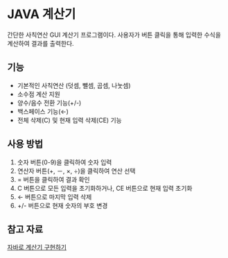 # JAVA 계산기

간단한 사칙연산 GUI 계산기 프로그램이다.
사용자가 버튼 클릭을 통해 입력한 수식을 계산하여 결과를 출력한다.


## 기능

- 기본적인 사칙연산 (덧셈, 뺄셈, 곱셈, 나눗셈)
- 소수점 계산 지원
- 양수/음수 전환 기능(+/-)
- 백스페이스 기능(←)
- 전체 삭제(C) 및 현재 입력 삭제(CE) 기능

## 사용 방법

1. 숫자 버튼(0-9)을 클릭하여 숫자 입력
2. 연산자 버튼(+, －, ×, ÷)을 클릭하여 연산 선택
3. = 버튼을 클릭하여 결과 확인
4. C 버튼으로 모든 입력을 초기화하거나, CE 버튼으로 현재 입력 초기화
5. ← 버튼으로 마지막 입력 삭제
6. +/- 버튼으로 현재 숫자의 부호 변경


## 참고 자료

[자바로 계산기 구현하기](https://code-review.tistory.com/entry/%ED%81%B4%EB%A1%A0%EC%BD%94%EB%94%A9-%EC%9E%90%EB%B0%94%EB%A1%9C-%EA%B3%84%EC%82%B0%EA%B8%B0-%EA%B5%AC%ED%98%84%ED%95%98%EA%B8%B0)

